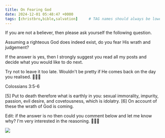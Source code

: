 ```yaml
---
title: On Fearing God
date: 2024-12-01 05:48:47 +0000
tags: [christbro,bible,salvation]     # TAG names should always be lowercase
---
```


If you are not a believer, then please ask yourself the following question.

Assuming a righteous God does indeed exist, do you fear His wrath and judgement?

If the answer is yes, then I strongly suggest you read all my posts and decide what you would like to do next.

Try not to leave it too late. Wouldn't be pretty if He comes back on the day you realised. 🙏🫶😘

Colossians 3:5-6

[5] Put to death therefore what is earthly in you: sexual immorality, impurity, passion, evil desire, and covetousness, which is idolatry. [6] On account of these the wrath of God is coming.

Edit: if the answer is no then could you comment below and let me know why? I'm very interested in the reasoning. 🤔🥹😘

![](/857ca43798a6afd412b31b54cd04eae7.jpeg)